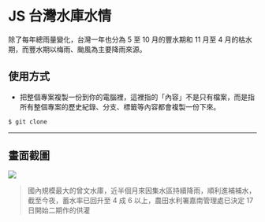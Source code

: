 # JS 台灣水庫水情

除了每年總雨量變化，台灣一年也分為 5 至 10 月的豐水期和 11 月至 4 月的枯水期，而豐水期以梅雨、颱風為主要降雨來源。

## 使用方式
- 把整個專案複製一份到你的電腦裡，這裡指的「內容」不是只有檔案，而是指所有整個專案的歷史紀錄、分支、標籤等內容都會複製一份下來。
```sh
$ git clone
```

----

## 畫面截圖
![](https://i.imgur.com/2M7jLKA.png)
> 國內規模最大的曾文水庫，近半個月來因集水區持續降雨，順利進補補水，截至今夜，蓄水率已回升至 4 成 6 以上，農田水利署嘉南管理處已決定 17 日開始二期作的供灌
